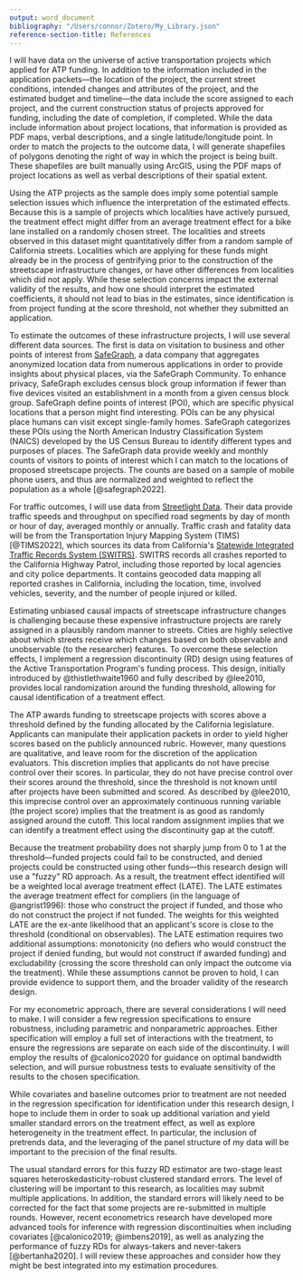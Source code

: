 ```yaml
---
output: word_document
bibliography: "/Users/connor/Zotero/My_Library.json"
reference-section-title: References
---
```


I will have data on the universe of active transportation projects which applied for ATP funding. In addition to the information included in the application packets—the location of the project, the current street conditions, intended changes and attributes of the project, and the estimated budget and timeline—the data include the score assigned to each project, and the current construction status of projects approved for funding, including the date of completion, if completed. While the data include information about project locations, that information is provided as PDF maps, verbal descriptions, and a single latitude/longitude point. In order to match the projects to the outcome data, I will generate shapefiles of polygons denoting the right of way in which the project is being built. These shapefiles are built manually using ArcGIS, using the PDF maps of project locations as well as verbal descriptions of their spatial extent.

Using the ATP projects as the sample does imply some potential sample selection issues which influence the interpretation of the estimated effects. Because this is a sample of projects which localities have actively pursued, the treatment effect might differ from an average treatment effect for a bike lane installed on a randomly chosen street. The localities and streets observed in this dataset might quantitatively differ from a random sample of California streets. Localities which are applying for these funds might already be in the process of gentrifying prior to the construction of the streetscape infrastructure changes, or have other differences from localities which did not apply. While these selection concerns impact the external validity of the results, and how one should interpret the estimated coefficients, it should not lead to bias in the estimates, since identification is from project funding at the score threshold, not whether they submitted an application. 

To estimate the outcomes of these infrastructure projects, I will use several different data sources. The first is data on visitation to business and other points of interest from [SafeGraph](https://safegraph.com/), a data company that aggregates anonymized location data from numerous applications in order to provide insights about physical places, via the SafeGraph Community. To enhance privacy, SafeGraph excludes census block group information if fewer than five devices visited an establishment in a month from a given census block group. SafeGraph define points of interest (POI), which are specific physical locations that a person might find interesting. POIs can be any physical place humans can visit except single-family homes. SafeGraph categorizes these POIs using the North American Industry Classification System (NAICS) developed by the US Census Bureau to identify different types and purposes of places. The SafeGraph data provide weekly and monthly counts of visitors to points of interest which I can match to the locations of proposed streetscape projects. The counts are based on a sample of mobile phone users, and thus are normalized and weighted to reflect the population as a whole [@safegraph2022]. 

For traffic outcomes, I will use data from [Streetlight Data](https://www.streetlightdata.com). Their data provide traffic speeds and throughput on specified road segments by day of month or hour of day, averaged monthly or annually. Traffic crash and fatality data will be from the Transportation Injury Mapping System (TIMS) [@TIMS2022], which sources its data from California's [Statewide Integrated Traffic Records System (SWITRS)](https://www.chp.ca.gov/programs-services/services-information/switrs-internet-statewide-integrated-traffic-records-system). SWITRS records all crashes reported to the California Highway Patrol, including those reported by local agencies and city police departments. It contains geocoded data mapping all reported crashes in California, including the location, time, involved vehicles, severity, and the number of people injured or killed. 

Estimating unbiased causal impacts of streetscape infrastructure changes is challenging because these expensive infrastructure projects are rarely assigned in a plausibly random manner to streets. Cities are highly selective about which streets receive which changes based on both observable and unobservable (to the researcher) features. To overcome these selection effects, I implement a regression discontinuity (RD) design using features of the Active Transportation Program's funding process. This design, initially introduced by @thistlethwaite1960 and fully described by @lee2010, provides local randomization around the funding threshold, allowing for causal identification of a treatment effect. 

The ATP awards funding to streetscape projects with scores above a threshold defined by the funding allocated by the California legislature. Applicants can manipulate their application packets in order to yield higher scores based on the publicly announced rubric. However, many questions are qualitative, and leave room for the discretion of the application evaluators. This discretion implies that applicants do not have precise control over their scores. In particular, they do not have precise control over their scores around the threshold, since the threshold is not known until after projects have been submitted and scored. As described by @lee2010, this imprecise control over an approximately continuous running variable (the project score) implies that the treatment is as good as randomly assigned around the cutoff. This local random assignment implies that we can identify a treatment effect using the discontinuity gap at the cutoff.

Because the treatment probability does not sharply jump from 0 to 1 at the threshold—funded projects could fail to be constructed, and denied projects could be constructed using other funds—this research design will use a "fuzzy" RD approach. As a result, the treatment effect identified will be a weighted local average treatment effect (LATE). The LATE estimates the average treatment effect for compliers (in the language of @angrist1996): those who construct the project if funded, and those who do not construct the project if not funded. The weights for this weighted LATE are the ex-ante likelihood that an applicant's score is close to the threshold (conditional on observables). The LATE estimation requires two additional assumptions: monotonicity (no defiers who would construct the project if denied funding, but would not construct if awarded funding) and excludability (crossing the score threshold can only impact the outcome via the treatment). While these assumptions cannot be proven to hold, I can provide evidence to support them, and the broader validity of the research design. 

For my econometric approach, there are several considerations I will need to make. I will consider a few regression specifications to ensure robustness, including parametric and nonparametric approaches. Either specification will employ a full set of interactions with the treatment, to ensure the regressions are separate on each side of the discontinuity. I will employ the results of @calonico2020 for guidance on optimal bandwidth selection, and will pursue robustness tests to evaluate sensitivity of the results to the chosen specification.

While covariates and baseline outcomes prior to treatment are not needed in the regression specification for identification under this research design, I hope to include them in order to soak up additional variation and yield smaller standard errors on the treatment effect, as well as explore heterogeneity in the treatment effect. In particular, the inclusion of pretrends data, and the leveraging of the panel structure of my data will be important to the precision of the final results. 

The usual standard errors for this fuzzy RD estimator are two-stage least squares heteroskedasticity-robust clustered standard errors. The level of clustering will be important to this research, as localities may submit multiple applications. In addition, the standard errors will likely need to be corrected for the fact that some projects are re-submitted in multiple rounds. However, recent econometrics research have developed more advanced tools for inference with regression discontinuities when including covariates [@calonico2019; @imbens2019], as well as analyzing the performance of fuzzy RDs for always-takers and never-takers [@bertanha2020]. I will review these approaches and consider how they might be best integrated into my estimation procedures. 
